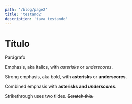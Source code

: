 ```yaml
---
path: '/blog/page2'
title: 'testand2'
description: 'tava testando'
---
```


# Título

Parágrafo

Emphasis, aka italics, with *asterisks* or _underscores_.

Strong emphasis, aka bold, with **asterisks** or __underscores__.

Combined emphasis with **asterisks and _underscores_**.

Strikethrough uses two tildes. ~~Scratch this.~~